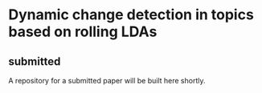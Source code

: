 # Dynamic change detection in topics based on rolling LDAs
## submitted

A repository for a submitted paper will be built here shortly.
